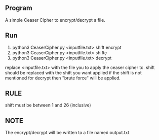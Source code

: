 ## Program 

A simple Ceaser Cipher to encrypt/decrypt a file.

## Run 
1. python3 CeaserCipher.py <inputfile.txt> shift encrypt
2. python3 CeaserCipher.py <inputfile.txt> shiftç
3. python3 CeaserCipher.py <inputfile.txt> decrypt 

replace <inputfile.txt> with the file you to apply the ceaser cipher to.
shift should be replaced with the shift you want applied
if the shift is not mentioned for decrypt then "brute force" will be applied. 

## RULE 
shift must be between 1 and 26 (inclusive)

## NOTE 
The encrypt/decrypt will be written to a file named output.txt